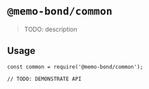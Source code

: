 # `@memo-bond/common`

> TODO: description

## Usage

```
const common = require('@memo-bond/common');

// TODO: DEMONSTRATE API
```
